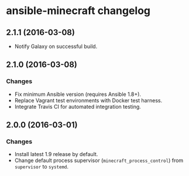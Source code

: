 # ansible-minecraft changelog

## 2.1.1 (2016-03-08)

* Notify Galaxy on successful build.

## 2.1.0 (2016-03-08)

### Changes

* Fix minimum Ansible version (requires Ansible 1.8+).
* Replace Vagrant test environments with Docker test harness.
* Integrate Travis CI for automated integration testing.

## 2.0.0 (2016-03-01)

### Changes

* Install latest 1.9 release by default.
* Change default process supervisor (`minecraft_process_control`) from `supervisor` to `systemd`.
